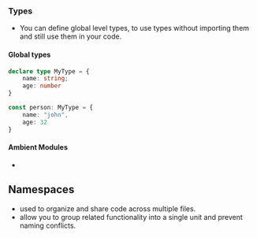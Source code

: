 ### Types
- You can define global level types, to use types without importing them and still use them in your code.
#### Global types
```typescript
declare type MyType = {
	name: string;
	age: number
}
```
```typescript
const person: MyType = {
	name: "john",
	age: 32
}
```

#### Ambient Modules
- 

## Namespaces
- used to organize and share code across multiple files.
- allow you to group related functionality into a single unit and prevent naming conflicts.